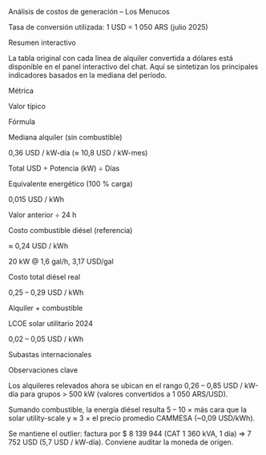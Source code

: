 Análisis de costos de generación – Los Menucos

Tasa de conversión utilizada: 1 USD = 1 050 ARS (julio 2025)

Resumen interactivo

La tabla original con cada línea de alquiler convertida a dólares está disponible en el panel interactivo del chat. Aquí se sintetizan los principales indicadores basados en la mediana del período.

Métrica

Valor típico

Fórmula

Mediana alquiler (sin combustible)

0,36 USD / kW-día (≈ 10,8 USD / kW-mes)

Total USD ÷ Potencia (kW) ÷ Días

Equivalente energético (100 % carga)

0,015 USD / kWh

Valor anterior ÷ 24 h

Costo combustible diésel (referencia)

≈ 0,24 USD / kWh

20 kW @ 1,6 gal/h, 3,17 USD/gal

Costo total diésel real

0,25 – 0,29 USD / kWh

Alquiler + combustible

LCOE solar utilitario 2024

0,02 – 0,05 USD / kWh

Subastas internacionales

Observaciones clave

Los alquileres relevados ahora se ubican en el rango 0,26 – 0,85 USD / kW-día para grupos > 500 kW (valores convertidos a 1 050 ARS/USD).

Sumando combustible, la energía diésel resulta 5 – 10 × más cara que la solar utility-scale y ≈ 3 × el precio promedio CAMMESA (~0,09 USD/kWh).

Se mantiene el outlier: factura por $ 8 139 944 (CAT 1 360 kVA, 1 día) ⇒ 7 752 USD (5,7 USD / kW-día). Conviene auditar la moneda de origen.

